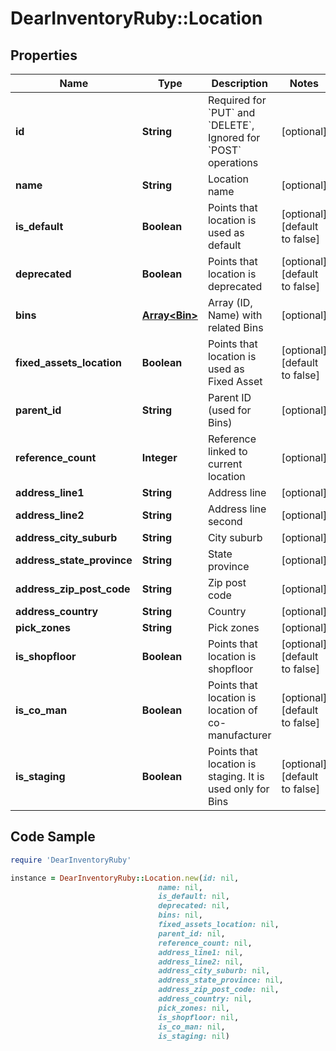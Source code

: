 # DearInventoryRuby::Location

## Properties

Name | Type | Description | Notes
------------ | ------------- | ------------- | -------------
**id** | **String** | Required for &#x60;PUT&#x60; and &#x60;DELETE&#x60;, Ignored for &#x60;POST&#x60; operations | [optional] 
**name** | **String** | Location name | [optional] 
**is_default** | **Boolean** | Points that location is used as default | [optional] [default to false]
**deprecated** | **Boolean** | Points that location is deprecated | [optional] [default to false]
**bins** | [**Array&lt;Bin&gt;**](Bin.md) | Array (ID, Name) with related Bins | [optional] 
**fixed_assets_location** | **Boolean** | Points that location is used as Fixed Asset | [optional] [default to false]
**parent_id** | **String** | Parent ID (used for Bins) | [optional] 
**reference_count** | **Integer** | Reference linked to current location | [optional] 
**address_line1** | **String** | Address line | [optional] 
**address_line2** | **String** | Address line second | [optional] 
**address_city_suburb** | **String** | City suburb | [optional] 
**address_state_province** | **String** | State province | [optional] 
**address_zip_post_code** | **String** | Zip post code | [optional] 
**address_country** | **String** | Country | [optional] 
**pick_zones** | **String** | Pick zones | [optional] 
**is_shopfloor** | **Boolean** | Points that location is shopfloor | [optional] [default to false]
**is_co_man** | **Boolean** | Points that location is location of co-manufacturer | [optional] [default to false]
**is_staging** | **Boolean** | Points that location is staging. It is used only for Bins | [optional] [default to false]

## Code Sample

```ruby
require 'DearInventoryRuby'

instance = DearInventoryRuby::Location.new(id: nil,
                                 name: nil,
                                 is_default: nil,
                                 deprecated: nil,
                                 bins: nil,
                                 fixed_assets_location: nil,
                                 parent_id: nil,
                                 reference_count: nil,
                                 address_line1: nil,
                                 address_line2: nil,
                                 address_city_suburb: nil,
                                 address_state_province: nil,
                                 address_zip_post_code: nil,
                                 address_country: nil,
                                 pick_zones: nil,
                                 is_shopfloor: nil,
                                 is_co_man: nil,
                                 is_staging: nil)
```


